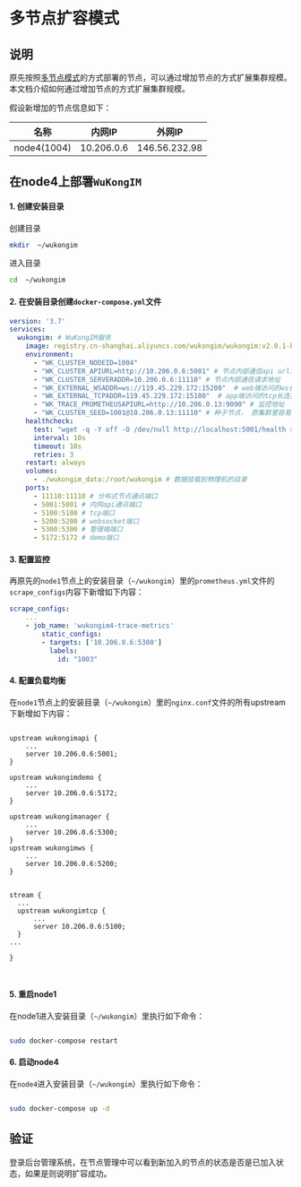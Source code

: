 
# 多节点扩容模式

## 说明

原先按照[多节点模式](multinode.md)的方式部署的节点，可以通过增加节点的方式扩展集群规模。本文档介绍如何通过增加节点的方式扩展集群规模。

假设新增加的节点信息如下：

| 名称 | 内网IP | 外网IP |
| --- | --- | --- | 
| node4(1004) | 10.206.0.6 | 146.56.232.98 | 


## 在node4上部署`WuKongIM`

#### 1. 创建安装目录

创建目录

```bash
mkdir  ~/wukongim
```

进入目录

```bash
cd  ~/wukongim
```

#### 2. 在安装目录创建`docker-compose.yml`文件


```yaml
version: '3.7'
services:
  wukongim: # WuKongIM服务
    image: registry.cn-shanghai.aliyuncs.com/wukongim/wukongim:v2.0.1-beta-20240715
    environment:
      - "WK_CLUSTER_NODEID=1004" 
      - "WK_CLUSTER_APIURL=http://10.206.0.6:5001" # 节点内部通信api url地址，这里ip换成自己节点实际node2的内网ip  
      - "WK_CLUSTER_SERVERADDR=10.206.0.6:11110" # 节点内部通信请求地址
      - "WK_EXTERNAL_WSADDR=ws://119.45.229.172:15200"  # web端访问的ws长连接地址
      - "WK_EXTERNAL_TCPADDR=119.45.229.172:15100"  # app端访问的tcp长连接地址
      - "WK_TRACE_PROMETHEUSAPIURL=http://10.206.0.13:9090" # 监控地址
      - "WK_CLUSTER_SEED=1001@10.206.0.13:11110" # 种子节点， 原集群里容易节点都可以做为种子节点，这里将node1节点作为种子节点
    healthcheck:
      test: "wget -q -Y off -O /dev/null http://localhost:5001/health > /dev/null 2>&1"
      interval: 10s
      timeout: 10s
      retries: 3       
    restart: always  
    volumes:
      - ./wukongim_data:/root/wukongim # 数据挂载到物理机的目录
    ports:
      - 11110:11110 # 分布式节点通讯端口
      - 5001:5001 # 内网api通讯端口
      - 5100:5100 # tcp端口
      - 5200:5200 # websocket端口
      - 5300:5300 # 管理端端口  
      - 5172:5172 # demo端口

```

#### 3. 配置监控

再原先的`node1`节点上的安装目录（`~/wukongim`）里的`prometheus.yml`文件的`scrape_configs`内容下新增如下内容：

```yaml
scrape_configs:
    ...
    - job_name: 'wukongim4-trace-metrics'
        static_configs:
        - targets: ['10.206.0.6:5300']
          labels:
            id: "1003"

```

#### 4. 配置负载均衡

在`node1`节点上的安装目录（`~/wukongim`）里的`nginx.conf`文件的所有upstream下新增如下内容：


```nginx

upstream wukongimapi {
    ...
    server 10.206.0.6:5001;
}

upstream wukongimdemo {
    ...
    server 10.206.0.6:5172;
}

upstream wukongimanager {
    ...
    server 10.206.0.6:5300;
}
upstream wukongimws {
    ...
    server 10.206.0.6:5200;
}


stream {
  ...
  upstream wukongimtcp {
      ...
      server 10.206.0.6:5100;
  }
...

}



```


#### 5. 重启node1

在node1进入安装目录（`~/wukongim`）里执行如下命令：

```bash

sudo docker-compose restart

```

#### 6. 启动node4

在`node4`进入安装目录（`~/wukongim`）里执行如下命令：

```bash

sudo docker-compose up -d

```


## 验证

登录后台管理系统，在节点管理中可以看到新加入的节点的状态是否是已加入状态，如果是则说明扩容成功。

